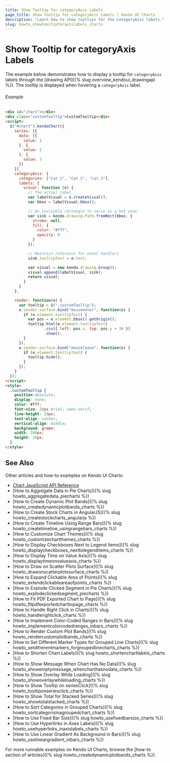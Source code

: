 ```yaml
---
title: Show Tooltip for categoryAxis Labels
page_title: Show Tooltip for categoryAxis Labels | Kendo UI Charts
description: "Learn how to show tooltips for the categoryAxis labels."
slug: howto_showtooltipforaxislabels_charts
---
```


# Show Tooltip for categoryAxis Labels

The example below demonstrates how to display a tooltip for `categoryAxis` labels through the [drawing API]({% slug overview_kendoui_drawingapi %}). The tooltip is displayed when hovering a `categoryAxis` label.

###### Example
```html
<div id="chart"></div>
<div class="customTooltip">CustomTooltip</div>
<script>
  $("#chart").kendoChart({
    series: [{
      data: [{
        value: 1
      }, {
        value: 2
      }, {
        value: 3
      }]
    }],
    categoryAxis: {
      categories: ["Cat 1", "Cat 2", "Cat 3"],
      labels: {
        visual: function (e) {
          // The actual label
          var labelVisual = e.createVisual();
          var bbox = labelVisual.bbox();

          // An invisible rectangle to serve as a hot zone
          var sink = kendo.drawing.Path.fromRect(bbox, {
            stroke: null,
            fill: {
              color: "#fff",
              opacity: 0
            }
          });

          // Maintain reference for event handlers
          sink.tooltipText = e.text;

          var visual = new kendo.drawing.Group();
          visual.append(labelVisual, sink);
          return visual;
        }
      }
    },

    render: function(e) {
      var tooltip = $(".customTooltip");
      e.sender.surface.bind("mouseenter", function(e) {
        if (e.element.tooltipText) {
          var pos = e.element.bbox().getOrigin();
          tooltip.html(e.element.tooltipText)
                 .css({ left: pos.x, top: pos.y + 30 })
                 .show();
        }
      });
      e.sender.surface.bind("mouseleave", function(e) {
        if (e.element.tooltipText) {
          tooltip.hide();
        }
      });
    }
  });
</script>
<style>
  .customTooltip {
    position:absolute;
    display: none;
    color: #fff;
    font-size: 20px Arial, sans-serif;
    line-height: 20px;
    text-align: center;
    vertical-align: middle;
    background: green;
    width: 200px;
    height: 20px;
  }
</style>
```

## See Also

Other articles and how-to examples on Kendo UI Charts:

* [Chart JavaScript API Reference](/api/javascript/dataviz/ui/chart)
* [How to Aggregate Data in Pie Charts]({% slug howto_aggregatedata_piecharts %})
* [How to Create Dynamic Plot Bands]({% slug howto_createdynamicplotbands_charts %})
* [How to Create Stock Charts in AngularJS]({% slug howto_createstockcharts_angularjs %})
* [How to Create Timeline Using Range Bars]({% slug howto_createtimeline_usingrangebars_charts %})
* [How to Customize Chart Themes]({% slug howto_customizechartthemes_charts %})
* [How to Display Checkboxes Next to Legend Items]({% slug howto_displaycheckboxes_nexttolegenditems_charts %})
* [How to Display Time on Value Axis]({% slug howto_displaytimeonvalueaxis_charts %})
* [How to Draw on Scatter Plots Surface]({% slug howto_drawonscatterplotssurface_charts %})
* [How to Expand Clickable Area of Points]({% slug howto_extendclickableareaofpoints_charts %})
* [How to Explode Clicked Segment in Pie Charts]({% slug howto_explodeclickedsegment_piecharts %})
* [How to Fit PDF Exported Chart to Page]({% slug howto_fitpdfexportedcharttopage_charts %})
* [How to Handle Right Click in Charts]({% slug howto_handlerightclick_charts %})
* [How to Implement Color-Coded Ranges in Bars]({% slug howto_implementcolorcodedranges_inbars_charts %})
* [How to Render Custom Plot Bands]({% slug howto_rendercustomplotbands_charts %})
* [How to Set Different Marker Types for Grouped Line Charts]({% slug howto_setdifrerentmarkers_forgroupedlinecharts_charts %})
* [How to Shorten Chart Labels]({% slug howto_shortenchartlabels_charts %})
* [How to Show Message When Chart Has No Data]({% slug howto_showemptymessage_whencharthasnodata_charts %})
* [How to Show Overlay While Loading]({% slug howto_showoverlaywhileloading_charts %})
* [How to Show Tooltip on seriesClick]({% slug howto_tooltiponseriesclick_charts %})
* [How to Show Total for Stacked Series]({% slug howto_showtotalstacked_charts %})
* [How to Sort Categories in Grouped Charts]({% slug howto_sortcategorisinagroupedchart_charts %})
* [How to Use Fixed Bar Size]({% slug howto_usefixedbarsize_charts %})
* [How to Use Hyperlinks in Axes Labels]({% slug howto_usehyperlinks_inaxislabels_charts %})
* [How to Use Linear Gradient As Background in Bars]({% slug howto_uselineargradient_inbars_charts %})

For more runnable examples on Kendo UI Charts, browse the [how-to section of articles]({% slug howto_createdynamicplotbands_charts %}).

